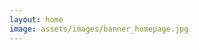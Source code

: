 ```yaml
---
layout: home
image: assets/images/banner_homepage.jpg
---
```

<style>
header.intro {
    display: none;
}
</style>


